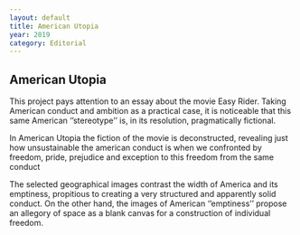 ```yaml
---
layout: default
title: American Utopia
year: 2019
category: Editorial
---
```


<h2>American Utopia</h2>

<p>This project pays attention to an essay about the movie Easy Rider. Taking American conduct and ambition as a practical case, it is noticeable that this same American ‘’stereotype’’ is, in its resolution, pragmatically fictional.</p>
<p>In American Utopia the fiction of the movie is deconstructed, revealing just how unsustainable the american conduct is when we confronted by freedom, pride, prejudice and exception to this freedom from the same conduct</p>
<p>The selected geographical images contrast the width of America and its emptiness, propitious to creating a very structured and apparently solid conduct. On the other hand, the images of American ‘’emptiness’’ propose an allegory of space as a blank canvas for a construction of individual freedom.</p>